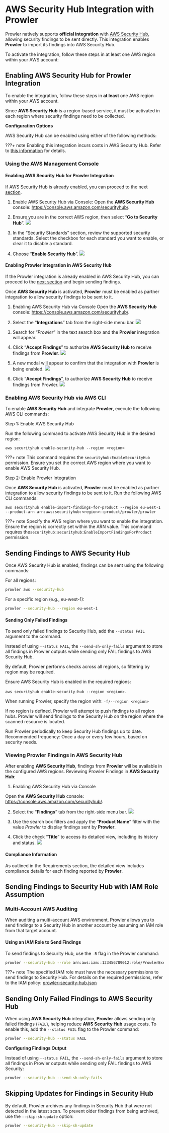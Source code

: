 # AWS Security Hub Integration with Prowler

Prowler natively supports **official integration** with [AWS Security Hub](https://aws.amazon.com/security-hub), allowing security findings to be sent directly.  This integration enables **Prowler** to import its findings into AWS Security Hub.

To activate the integration, follow these steps in at least one AWS region within your AWS account:

## Enabling AWS Security Hub for Prowler Integration

To enable the integration, follow these steps in **at least** one AWS region within your AWS account.

Since **AWS Security Hub** is a region-based service, it must be activated in each region where security findings need to be collected.

**Configuration Options**

AWS Security Hub can be enabled using either of the following methods:

???+ note
    Enabling this integration incurs costs in AWS Security Hub. Refer to [this information](https://aws.amazon.com/security-hub/pricing/) for details.

### Using the AWS Management Console

#### Enabling AWS Security Hub for Prowler Integration

If AWS Security Hub is already enabled, you can proceed to the [next section](#enable-prowler-integration).

1. Enable AWS Security Hub via Console: Open the **AWS Security Hub** console: https://console.aws.amazon.com/securityhub/.

2. Ensure you are in the correct AWS region, then select “**Go to Security Hub**”. ![](./img/enable.png)

3. In the “Security Standards” section, review the supported security standards. Select the checkbox for each standard you want to enable, or clear it to disable a standard.

4. Choose “**Enable Security Hub**”. ![](./img/enable-2.png)

#### Enabling Prowler Integration in AWS Security Hub

If the Prowler integration is already enabled in AWS Security Hub, you can proceed to the [next section](#send-findings) and begin sending findings.

Once **AWS Security Hub** is activated, **Prowler** must be enabled as partner integration to allow security findings to be sent to it.

1. Enabling AWS Security Hub via Console
Open the **AWS Security Hub** console: https://console.aws.amazon.com/securityhub/.

2. Select the “**Integrations**” tab from the right-side menu bar. ![](./img/enable-partner-integration.png)

3. Search for “_Prowler_” in the text search box and the **Prowler** integration will appear.

4. Click “**Accept Findings**” to authorize **AWS Security Hub** to receive findings from **Prowler**. ![](./img/enable-partner-integration-2.png)

5. A new modal will appear to confirm that the integration with **Prowler** is being enabled. ![](./img/enable-partner-integration-3.png)

6. Click “**Accept Findings**”, to authorize **AWS Security Hub** to receive findings from Prowler. ![](./img/enable-partner-integration-4.png)

### Enabling AWS Security Hub via AWS CLI

To enable **AWS Security Hub** and integrate **Prowler**, execute the following AWS CLI commands:

Step 1: Enable AWS Security Hub

Run the following command to activate AWS Security Hub in the desired region:

```shell
aws securityhub enable-security-hub --region <region>
```

???+ note
    This command requires the `securityhub:EnableSecurityHub` permission. Ensure you set the correct AWS region where you want to enable AWS Security Hub.

Step 2: Enable Prowler Integration

Once **AWS Security Hub** is activated, **Prowler** must be enabled as partner integration to allow security findings to be sent to it. Run the following AWS CLI commands:

```shell
aws securityhub enable-import-findings-for-product --region eu-west-1 --product-arn arn:aws:securityhub:<region>::product/prowler/prowler
```

???+ note
    Specify the AWS region where you want to enable the integration. Ensure the region is correctly set within the ARN value. This command requires the`securityhub:securityhub:EnableImportFindingsForProduct` permission.

## Sending Findings to AWS Security Hub

Once AWS Security Hub is enabled, findings can be sent using the following commands:

For all regions:

```sh
prowler aws --security-hub
```

For a specific region (e.g., eu-west-1):

```sh
prowler --security-hub --region eu-west-1
```

#### Sending Only Failed Findings

To send only failed findings to Security Hub, add the `--status FAIL` argument to the command.

Instead of using `--status FAIL`, the `--send-sh-only-fails` argument to store all findings in Prowler outputs while sending only FAIL findings to AWS Security Hub.

By default, Prowler performs checks across all regions, so filtering by region may be required.

Ensure AWS Security Hub is enabled in the required regions:

`aws securityhub enable-security-hub --region <region>`.

When running Prowler, specify the region with: `-f/--region <region>`

If no region is defined, Prowler will attempt to push findings to all region hubs. Prowler will send findings to the Security Hub on the region where the scanned resource is located.

Run Prowler periodically to keep Security Hub findings up to date. Recommended frequency: Once a day or every few hours, based on security needs.

### Viewing Prowler Findings in AWS Security Hub

After enabling **AWS Security Hub**, findings from **Prowler** will be available in the configured AWS regions. Reviewing Prowler Findings in **AWS Security Hub**:

1. Enabling AWS Security Hub via Console

Open the **AWS Security Hub** console: https://console.aws.amazon.com/securityhub/.

2. Select the “**Findings**” tab from the right-side menu bar. ![](./img/findings.png)

3. Use the search box filters and apply the “**Product Name**” filter with the value _Prowler_ to display findings sent by **Prowler**.

4. Click the check “**Title**” to access its detailed view, including its history and status. ![](./img/finding-details.png)

#### Compliance Information

As outlined in the Requirements section, the detailed view includes compliance details for each finding reported by **Prowler**.

## Sending Findings to Security Hub with IAM Role Assumption

### Multi-Account AWS Auditing

When auditing a multi-account AWS environment, Prowler allows you to send findings to a Security Hub in another account by assuming an IAM role from that target account.

#### Using an IAM Role to Send Findings

To send findings to Security Hub, use the `-R` flag in the Prowler command:

```sh
prowler --security-hub --role arn:aws:iam::123456789012:role/ProwlerExecutionRole
```

???+ note
    The specified IAM role must have the necessary permissions to send findings to Security Hub. For details on the required permissions, refer to the IAM policy: [prowler-security-hub.json](https://github.com/prowler-cloud/prowler/blob/master/permissions/prowler-security-hub.json)

## Sending Only Failed Findings to AWS Security Hub

When using **AWS Security Hub** integration, **Prowler** allows sending only failed findings (`FAIL`), helping reduce **AWS Security Hub** usage costs. To enable this, add the `--status FAIL` flag to the Prowler command:

```sh
prowler --security-hub --status FAIL
```

**Configuring Findings Output**

Instead of using `--status FAIL`, the `--send-sh-only-fails` argument to store all findings in Prowler outputs while sending only FAIL findings to AWS Security:

```sh
prowler --security-hub --send-sh-only-fails
```

## Skipping Updates for Findings in Security Hub

By default, Prowler archives any findings in Security Hub that were not detected in the latest scan. To prevent older findings from being archived, use the `--skip-sh-update` option:

```sh
prowler --security-hub --skip-sh-update
```

